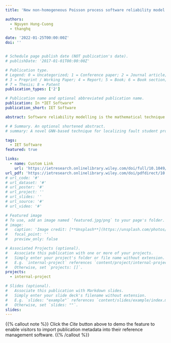 ```yaml
---
title: 'New non-homogeneous Poisson process software reliability model based on a 3-parameter S-shaped function'

authors:
  - Nguyen Hung-Cuong
  - thanghq

date: '2022-01-25T00:00:00Z'
doi: ''


# Schedule page publish date (NOT publication's date).
# publishDate: '2017-01-01T00:00:00Z'

# Publication type.
# Legend: 0 = Uncategorized; 1 = Conference paper; 2 = Journal article;
# 3 = Preprint / Working Paper; 4 = Report; 5 = Book; 6 = Book section;
# 7 = Thesis; 8 = Patent
publication_types: ['2']

# Publication name and optional abbreviated publication name.
publication: In *IET Software*
publication_short: IET Software

abstract: Software reliability modelling is the mathematical technique used to evaluate the reliability of a software system. The non-homogeneous Poisson process is a prominent approach in this field. More than half of the models in this group are based on S-shaped functions, primarily the 2-parameter S-shaped function. This paper proposes a new model based on the 3-parameter S-shaped function, which is an expanded form of the 2-parameter S-shaped function obtained by adding a growth rate controller. Real data from industrial software development projects are used to verify the usability of the proposed model. The proposed model is shown to perform better than the existing models, especially with respect to the predictive performance. Furthermore, the rate of convergence of the proposed model is acceptable, with a rate of 76.47%.

# # Summary. An optional shortened abstract.
# summary: A novel GNN-based technique for localizing fault student program

tags:
  - IET Software
featured: true

links:
  - name: Custom Link
    url: 'https://ietresearch.onlinelibrary.wiley.com/doi/full/10.1049/sfw2.12055'
url_pdf: 'https://ietresearch.onlinelibrary.wiley.com/doi/pdfdirect/10.1049/sfw2.12055'
# url_code: '#'
# url_dataset: '#'
# url_poster: '#'
# url_project: ''
# url_slides: ''
# url_source: '#'
# url_video: '#'

# Featured image
# To use, add an image named `featured.jpg/png` to your page's folder.
# image:
#   caption: 'Image credit: [**Unsplash**](https://unsplash.com/photos/pLCdAaMFLTE)'
#   focal_point: ''
#   preview_only: false

# Associated Projects (optional).
#   Associate this publication with one or more of your projects.
#   Simply enter your project's folder or file name without extension.
#   E.g. `internal-project` references `content/project/internal-project/index.md`.
#   Otherwise, set `projects: []`.
projects:
  - internal-project

# Slides (optional).
#   Associate this publication with Markdown slides.
#   Simply enter your slide deck's filename without extension.
#   E.g. `slides: "example"` references `content/slides/example/index.md`.
#   Otherwise, set `slides: ""`.
slides:
---
```


{{% callout note %}}
Click the _Cite_ button above to demo the feature to enable visitors to import publication metadata into their reference management software.
{{% /callout %}}
